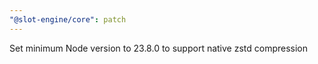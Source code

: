 ```yaml
---
"@slot-engine/core": patch
---
```


Set minimum Node version to 23.8.0 to support native zstd compression
